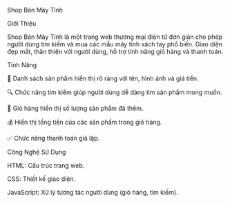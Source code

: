 Shop Bán Máy Tính

Giới Thiệu

Shop Bán Máy Tính là một trang web thương mại điện tử đơn giản cho phép người dùng tìm kiếm và mua các mẫu máy tính xách tay phổ biến. Giao diện đẹp mắt, thân thiện với người dùng, hỗ trợ tính năng giỏ hàng và thanh toán.

Tính Năng

📌 Danh sách sản phẩm hiển thị rõ ràng với tên, hình ảnh và giá tiền.

🔍 Chức năng tìm kiếm giúp người dùng dễ dàng tìm sản phẩm mong muốn.

🛒 Giỏ hàng hiển thị số lượng sản phẩm đã thêm.

💰 Hiển thị tổng tiền của các sản phẩm trong giỏ hàng.

✅ Chức năng thanh toán giả lập.

Công Nghệ Sử Dụng

HTML: Cấu trúc trang web.

CSS: Thiết kế giao diện.

JavaScript: Xử lý tương tác người dùng (giỏ hàng, tìm kiếm).
